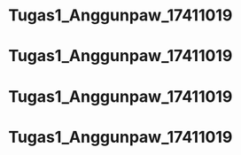 # Tugas1_Anggunpaw_17411019
# Tugas1_Anggunpaw_17411019
# Tugas1_Anggunpaw_17411019
# Tugas1_Anggunpaw_17411019
